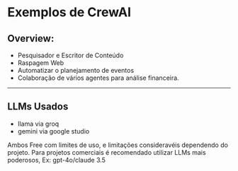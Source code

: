 ﻿# Exemplos de CrewAI 

## Overview:

- Pesquisador e Escritor de Conteúdo
- Raspagem Web
- Automatizar o planejamento de eventos
- Colaboração de vários agentes para análise financeira.
  
---
## LLMs Usados

- llama via groq
- gemini via google studio

Ambos Free com limites de uso, e limitações consideravéis dependendo do projeto.
Para projetos comerciais é recomendado utilizar LLMs mais poderosos, Ex: gpt-4o/claude 3.5


